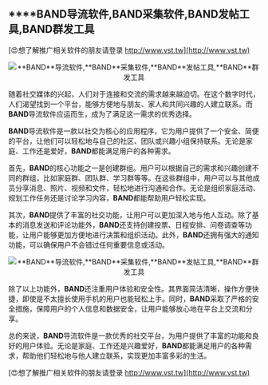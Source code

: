 ## ****BAND**导流软件,**BAND**采集软件,**BAND**发帖工具,**BAND**群发工具**

[😍想了解推广相关软件的朋友请登录 http://www.vst.tw](http://www.vst.tw)

 <center><img src="https://vst.tw/MP4/tuiguang/png/0.png" alt="**BAND**导流软件,**BAND**采集软件,**BAND**发帖工具,**BAND**群发工具"></center>

随着社交媒体的兴起，人们对于连接和交流的需求越来越迫切。在这个数字时代，人们渴望找到一个平台，能够方便地与朋友、家人和共同兴趣的人建立联系。而**BAND**导流软件应运而生，成为了满足这一需求的优秀选择。

**BAND**导流软件是一款以社交为核心的应用程序，它为用户提供了一个安全、简便的平台，让他们可以轻松地与自己的社区、团队或兴趣小组保持联系。无论是家庭、工作还是爱好，**BAND**都能满足用户的各种需求。

首先，**BAND**的核心功能之一是创建群组。用户可以根据自己的需求和兴趣创建不同的群组，比如家庭群、团队群、学习群等等。在这些群组中，用户可以与其他成员分享消息、照片、视频和文件，轻松地进行沟通和合作。无论是组织家庭活动、规划工作任务还是讨论学习内容，**BAND**都能帮助用户轻松实现。

其次，**BAND**提供了丰富的社交功能，让用户可以更加深入地与他人互动。除了基本的消息发送和评论功能外，**BAND**还支持创建投票、日程安排、问卷调查等功能，让用户能够更加方便地进行决策和组织活动。此外，**BAND**还拥有强大的通知功能，可以确保用户不会错过任何重要信息或活动。

 <center><img src="https://vst.tw/MP4/tuiguang/png/4.png" alt="**BAND**导流软件,**BAND**采集软件,**BAND**发帖工具,**BAND**群发工具"></center>

除了以上功能外，**BAND**还注重用户体验和安全性。其界面简洁清晰，操作方便快捷，即使是不太擅长使用手机的用户也能轻松上手。同时，**BAND**采取了严格的安全措施，保障用户的个人信息和数据安全，让用户能够放心地在平台上交流和分享。

总的来说，**BAND**导流软件是一款优秀的社交平台，为用户提供了丰富的功能和良好的用户体验。无论是家庭、工作还是兴趣爱好，**BAND**都能满足用户的各种需求，帮助他们轻松地与他人建立联系，实现更加丰富多彩的生活。

[😍想了解推广相关软件的朋友请登录 http://www.vst.tw](http://www.vst.tw)



